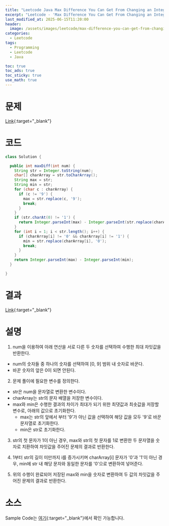 ```yaml
---
title: "Leetcode Java Max Difference You Can Get From Changing an Integer"
excerpt: "Leetcode - 'Max Difference You Can Get From Changing an Integer' 문제 Java 풀이"
last_modified_at: 2025-06-15T11:20:00
header:
  image: /assets/images/leetcode/max-difference-you-can-get-from-changing-an-integer.png
categories:
  - Leetcode
tags:
  - Programming
  - Leetcode
  - Java

toc: true
toc_ads: true
toc_sticky: true
use_math: true
---
```

# 문제
[Link](https://leetcode.com/problems/max-difference-you-can-get-from-changing-an-integer/){:target="_blank"}

# 코드
```java
class Solution {

  public int maxDiff(int num) {
    String str = Integer.toString(num);
    char[] charArray = str.toCharArray();
    String max = str;
    String min = str;
    for (char c : charArray) {
      if (c != '9') {
        max = str.replace(c, '9');
        break;
      }
    }
    if (str.charAt(0) != '1') {
      return Integer.parseInt(max) - Integer.parseInt(str.replace(charArray[0], '1'));
    }
    for (int i = 1; i < str.length(); i++) {
      if (charArray[i] != '0' && charArray[i] != '1') {
        min = str.replace(charArray[i], '0');
        break;
      }
    }
    return Integer.parseInt(max) - Integer.parseInt(min);
  }

}
```

# 결과
[Link](https://leetcode.com/problems/max-difference-you-can-get-from-changing-an-integer/submissions/1664324379/){:target="_blank"}

# 설명
1. num을 이용하여 아래 연산을 서로 다른 두 숫자를 선택하여 수행한 최대 차잇값을 반환한다.
- num의 숫자들 중 하나의 숫자를 선택하여 [0, 9] 범위 내 숫자로 바꾼다.
- 바꾼 숫자의 앞은 0이 되면 안된다.

2. 문제 풀이에 필요한 변수를 정의한다.
- str은 num을 문자열로 변환한 변수이다.
- charArray는 str의 문자 배열을 저장한 변수이다.
- max와 min은 수행한 결과의 차이가 최대가 되기 위한 최댓값과 최솟값을 저장할 변수로, 아래의 값으로 초기화한다.
  - max는 str의 앞에서 부터 '9'가 아닌 값을 선택하여 해당 값을 모두 '9'로 바꾼 문자열로 초기화한다.
  - min은 str로 초기화한다.

3. str의 첫 문자가 1이 아닌 경우, max와 str의 첫 문자를 1로 변환한 두 문자열을 숫자로 치환하여 차잇값을 주어진 문제의 결과로 반환한다.

4. 1부터 str의 길이 미만까지 i를 증가시키며 charArray[i] 문자가 '0'과 '1'이 아닌 경우, min에 str 내 해당 문자와 동일한 문자를 '0'으로 변환하여 넣어준다.

5. 위의 수행이 완료되어 저장된 max와 min을 숫자로 변환하여 두 값의 차잇값을 주어진 문제의 결과로 반환한다.

# 소스
Sample Code는 [여기](https://github.com/GracefulSoul/leetcode/blob/master/src/main/java/gracefulsoul/problems/MaxDifferenceYouCanGetFromChangingAnInteger.java){:target="_blank"}에서 확인 가능합니다.